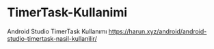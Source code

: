 # TimerTask-Kullanimi
Android Studio TimerTask Kullanımı
https://harun.xyz/android/android-studio-timertask-nasil-kullanilir/
